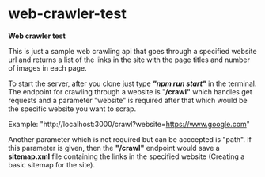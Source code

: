 # web-crawler-test
**Web crawler test**

This is just a sample web crawling api that goes through a specified website url and returns a list of the links in the site with the page titles and number of images in each page.

To start the server, after you clone just type _**"npm run start"**_ in the terminal. The endpoint for crawling through a website is "**/crawl"** which handles get requests and a parameter "website" is required after that which would be the specific website you want to scrap.

Example: "http://localhost:3000/crawl?website=https://www.google.com"

Another parameter which is not required but can be acccepted is "path". If this parameter is given, then the **"/crawl"** endpoint would save a **sitemap.xml** file containing the links in the specified website (Creating a basic sitemap for the site).
